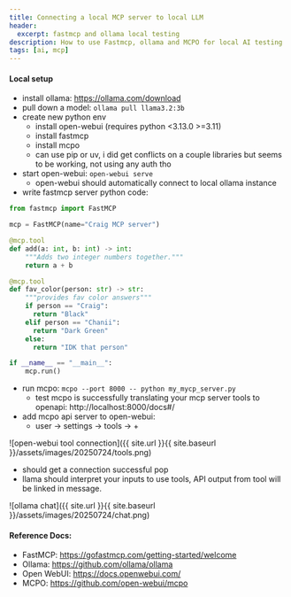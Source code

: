 ```yaml
---
title: Connecting a local MCP server to local LLM
header:
  excerpt: fastmcp and ollama local testing
description: How to use Fastmcp, ollama and MCPO for local AI testing
tags: [ai, mcp]
---
```


#### Local setup
- install ollama: https://ollama.com/download
- pull down a model: `ollama pull llama3.2:3b`
- create new python env
	- install open-webui (requires python <3.13.0 >=3.11)
	- install fastmcp
	- install mcpo
	- can use pip or uv, i did get conflicts on a couple libraries but seems to be working, not using any auth tho
- start open-webui: `open-webui serve`
	- open-webui should automatically connect to local ollama instance
- write fastmcp server python code: 

```python
from fastmcp import FastMCP

mcp = FastMCP(name="Craig MCP server")

@mcp.tool
def add(a: int, b: int) -> int:
    """Adds two integer numbers together."""
    return a + b

@mcp.tool
def fav_color(person: str) -> str:
    """provides fav color answers"""
    if person == "Craig":
      return "Black"
    elif person == "Chanii":
      return "Dark Green"
    else:
      return "IDK that person"

if __name__ == "__main__":
    mcp.run()
```

- run mcpo: `mcpo --port 8000 -- python my_mycp_server.py`
	- test mcpo is successfully translating your mcp server tools to openapi: http://localhost:8000/docs#/
- add mcpo api server to open-webui:
	- user -> settings -> tools -> +  

![open-webui tool connection]({{ site.url }}{{ site.baseurl }}/assets/images/20250724/tools.png) 

- should get a connection successful pop
- llama should interpret your inputs to use tools, API output from tool will be linked in message. 

![ollama chat]({{ site.url }}{{ site.baseurl }}/assets/images/20250724/chat.png) 


#### Reference Docs:
- FastMCP: https://gofastmcp.com/getting-started/welcome
- Ollama: https://github.com/ollama/ollama
- Open WebUI: https://docs.openwebui.com/
- MCPO: https://github.com/open-webui/mcpo